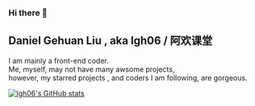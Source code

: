 ### Hi there 👋

<!--
**lgh06/lgh06** is a ✨ _special_ ✨ repository because its `README.md` (this file) appears on your GitHub profile.

Here are some ideas to get you started:

- 🔭 I’m currently working on ...
- 🌱 I’m currently learning ...
- 👯 I’m looking to collaborate on ...
- 🤔 I’m looking for help with ...
- 💬 Ask me about ...
- 📫 How to reach me: ...
- 😄 Pronouns: ...
- ⚡ Fun fact: ...
-->
## Daniel Gehuan Liu , aka lgh06 / 阿欢课堂  
I am mainly a front-end coder.  
Me, myself, may not have many awsome projects,    
however, my starred projects , and coders I am following, are gorgeous.    
  
  
  
[![lgh06's GitHub stats](https://github-readme-stats.vercel.app/api?username=lgh06&show_icons=true&theme=dark)](https://github.com/anuraghazra/github-readme-stats)
